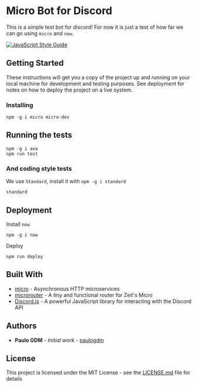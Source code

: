 # Micro Bot for Discord

This is a simple test bot for discord! For now it is just a test of how far we can go using `micro` and `now`.

[![JavaScript Style Guide](https://cdn.rawgit.com/standard/standard/master/badge.svg)](https://github.com/standard/standard)

## Getting Started

These instructions will get you a copy of the project up and running on your local machine for development and testing purposes. See deployment for notes on how to deploy the project on a live system.

### Installing

```
npm -g i micro micro-dev
```

## Running the tests

```
npm -g i ava
npm run test
```

### And coding style tests

We use `Standard`, install it with `npm -g i standard`

```
standard
```

## Deployment

Install `now`

```
npm -g i now
```

Deploy

```
npm run deploy
```

## Built With

* [micro](https://github.com/zeit/micro) - Asynchronous HTTP microservices
* [microrouter](https://github.com/pedronauck/micro-router) -  A tiny and functional router for Zeit's Micro
* [Discord.js](https://github.com/discordjs/discord.js) - A powerful JavaScript library for interacting with the Discord API

## Authors

* **Paulo GDM** - *Initial work* - [paulogdm](https://github.com/paulogdm)

## License

This project is licensed under the MIT License - see the [LICENSE.md](LICENSE.md) file for details
